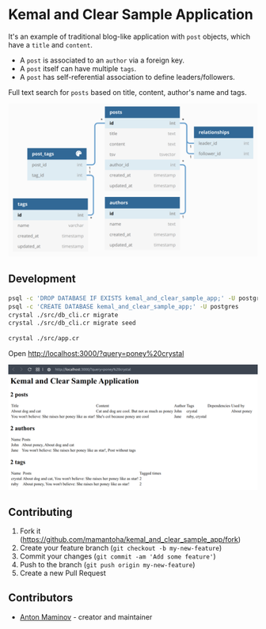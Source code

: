 # Kemal and Clear Sample Application

It's an example of traditional blog-like application with `post` objects, which have a `title` and `content`.

- A `post` is associated to an `author` via a foreign key.
- A `post` itself can have multiple `tags`.
- A `post` has self-referential association to define leaders/followers.

Full text search for `posts` based on title, content, author's name and tags.

![database structure](https://raw.githubusercontent.com/mamantoha/kemal_and_clear_sample_app/master/db.png)

## Development

```bash
psql -c 'DROP DATABASE IF EXISTS kemal_and_clear_sample_app;' -U postgres
psql -c 'CREATE DATABASE kemal_and_clear_sample_app;' -U postgres
crystal ./src/db_cli.cr migrate
crystal ./src/db_cli.cr migrate seed
```

```bash
crystal ./src/app.cr
```

Open <http://localhost:3000/?query=poney%20crystal>

![web page](https://raw.githubusercontent.com/mamantoha/kemal_and_clear_sample_app/master/app.png)

## Contributing

1. Fork it (<https://github.com/mamantoha/kemal_and_clear_sample_app/fork>)
2. Create your feature branch (`git checkout -b my-new-feature`)
3. Commit your changes (`git commit -am 'Add some feature'`)
4. Push to the branch (`git push origin my-new-feature`)
5. Create a new Pull Request

## Contributors

- [Anton Maminov](https://github.com/mamantoha) - creator and maintainer
